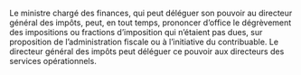 Le  ministre  chargé  des  finances,  qui  peut  déléguer  son  pouvoir  au directeur général des impôts, peut, en tout temps, prononcer d’office le dégrèvement des impositions  ou  fractions  d’imposition  qui  n’étaient  pas  dues,  sur  proposition  de l’administration fiscale ou à l’initiative du contribuable.
Le directeur général des impôts peut déléguer ce pouvoir aux directeurs des services opérationnels.